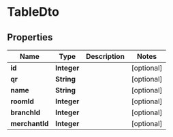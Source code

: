 

# TableDto


## Properties

| Name | Type | Description | Notes |
|------------ | ------------- | ------------- | -------------|
|**id** | **Integer** |  |  [optional] |
|**qr** | **String** |  |  [optional] |
|**name** | **String** |  |  [optional] |
|**roomId** | **Integer** |  |  [optional] |
|**branchId** | **Integer** |  |  [optional] |
|**merchantId** | **Integer** |  |  [optional] |



